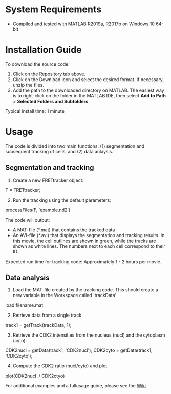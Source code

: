 System Requirements
===================

* Compiled and tested with MATLAB R2019a, R2017b on Windows 10 64-bit

Installation Guide
==================

To download the source code:

1. Click on the Repository tab above.
2. Click on the Download icon and select the desired format. If necessary, unzip the files.
3. Add the path to the downloaded directory on MATLAB. The easiest way is to right-click on the folder in the MATLAB IDE, then select **Add to Path** > **Selected Folders and Subfolders**.

Typical install time: 1 minute

Usage
=====

The code is divided into two main functions: (1) segmentation and subsequent tracking of cells, and (2) data anlaysis.

Segmentation and tracking
-------------------------

1. Create a new FRETtracker object:

  F = FRETtracker;
  
2. Run the tracking using the default parameters:

  processFiles(F, 'example.nd2')

The code will output:
* A MAT-file (*.mat) that contains the tracked data
* An AVI-file (*.avi) that displays the segmentation and tracking results. In this movie, the cell outlines are shown in green, while the tracks are shown as white lines. The numbers next to each cell correspond to their ID.

Expected run time for tracking code: Approximately 1 - 2 hours per movie.

Data analysis
-------------

1. Load the MAT-file created by the tracking code. This should create a new variable in the Workspace called 'trackData'

  load filename.mat

2. Retrieve data from a single track

  track1 = getTrack(trackData, 1);
  
3. Retrieve the CDK2 intensities from the nucleus (nucl) and the cytoplasm (cyto):

  CDK2nucl = getData(track1, 'CDK2nucl');
  CDK2cyto = getData(track1, 'CDK2cyto');
  
4. Compute the CDK2 ratio (nucl/cyto) and plot

  plot(CDK2nucl ./ CDK2ctyo)
  
For additional examples and a fullusage guide, please see the [Wiki](https://biof-git.colorado.edu/biofrontiers-imaging/palmer-zinc-cell-cycle/wikis/home)